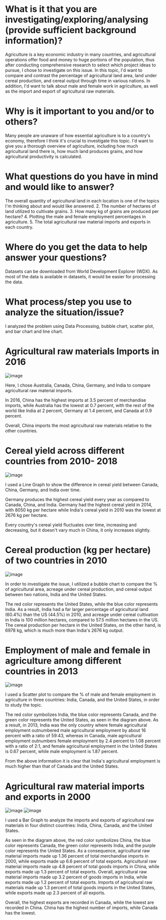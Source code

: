 # What is it that you are investigating/exploring/analysing (provide sufficient background information)?
Agriculture is a key economic industry in many countries, and agricultural operations offer food and money to huge portions of the population, thus after conducting comprehensive research to select which project ideas to pursue, I chose to investigate on this issue. In this topic, I'd want to compare and contrast the percentage of agricultural land area, land under cereal production, and cereal output through time in various nations. In addition, I'd want to talk about male and female work in agriculture, as well as the import and export of agricultural raw materials.
# Why is it important to you and/or to others?
Many people are unaware of how essential agriculture is to a country's economy, therefore I think it's crucial to investigate this topic. I'd want to give you a thorough overview of agriculture, including how much agricultural land there is, how much land produces grains, and how agricultural productivity is calculated.
# What questions do you have in mind and would like to answer?
The overall quantity of agricultural land in each location is one of the topics I'm thinking about and would like answered.
2. The number of hectares of land utilized to cultivate grains.
3. How many kg of grains are produced per hectare?
4. Plotting the male and female employment percentages in agriculture.
5. The total agricultural raw material imports and exports in each country.
# Where do you get the data to help answer your questions?
Datasets can be downloaded from World Development Explorer (WDX). As most of the data is available in datasets, it would be easier for processing the data.
# What process/step you use to analyze the situation/issue?
I analyzed the problem using Data Processing, bubble chart, scatter plot, and bar chart and line chart.
# Agricultural raw materials Imports in 2016
 ![image](https://user-images.githubusercontent.com/78180757/112765089-83fcf380-8fd9-11eb-8629-c776f497d598.png)

Here, I chose Australia, Canada, China, Germany, and India to compare agricultural raw material imports.

In 2016, China has the highest imports at 3.5 percent of merchandise imports, while Australia has the lowest at 0.7 percent, with the rest of the world like India at 2 percent, Germany at 1.4 percent, and Canada at 0.9 percent.

Overall, China imports the most agricultural raw materials relative to the other countries.
# Cereal yield across different countries from 2010- 2018 
![image](https://user-images.githubusercontent.com/78180757/112765137-cc1c1600-8fd9-11eb-9285-6a8f3fce4bcc.png)

I used a Line Graph to show the difference in cereal yield between Canada, China, Germany, and India over time.

Germany produces the highest cereal yield every year as compared to Canada, China, and India. Germany had the highest cereal yield in 2014, with 8050 kg per hectare while India's cereal yield in 2010 was the lowest at 2676 kg per hectare.

Every country's cereal yield fluctuates over time, increasing and decreasing, but it doesn't vary much in China, it only increases slightly.
# Cereal production (kg per hectare) of two countries in 2010
 ![image](https://user-images.githubusercontent.com/78180757/112765211-11d8de80-8fda-11eb-803d-858b9d8d15bf.png)

In order to investigate the issue, I utilized a bubble chart to compare the % of agricultural area, acreage under cereal production, and cereal output between two nations, India and the United States.

The red color represents the United States, while the blue color represents India. As a result, India had a far larger percentage of agricultural land (60.4%) than the US (44.5%) in 2010, and acreage under cereal cultivation in India is 100 million hectares, compared to 57.5 million hectares in the US. The cereal production per hectare in the United States, on the other hand, is 6978 kg, which is much more than India's 2676 kg output.
# Employment of male and female in agriculture among different countries in 2013
![image](https://user-images.githubusercontent.com/78180757/112765319-ac392200-8fda-11eb-9930-928ce645b93e.png)

I used a Scatter plot to compare the % of male and female employment in agriculture in three countries: India, Canada, and the United States, in order to study the topic.

The red color symbolizes India, the blue color represents Canada, and the green color represents the United States, as seen in the diagram above. As a result, in 2013, India was the only country where female agricultural employment outnumbered male agricultural employment by about 16 percent with a ratio of 59:43, whereas in Canada, male agricultural employment outnumbers female employment by 2.4 percent to 1.08 percent with a ratio of 2:1, and female agricultural employment in the United States is 0.67 percent, while male employment is 1.87 percent.

From the above information it is clear that India's agricultural employment is much higher than that of Canada and the United States.

# Agricultural raw material imports and exports in 2000
![image](https://user-images.githubusercontent.com/78180757/112765410-105be600-8fdb-11eb-9f13-f40dea5a2b55.png)
![image](https://user-images.githubusercontent.com/78180757/112765418-18b42100-8fdb-11eb-9a75-fb19b6e6040f.png)

I used a Bar Graph to analyze the imports and exports of agricultural raw materials in four distinct countries: India, China, Canada, and the United States.

As seen in the diagram above, the red color symbolizes China, the blue color represents Canada, the green color represents India, and the purple color represents the United States. As a consequence, agricultural raw material imports made up 1.36 percent of total merchandise imports in 2000, while exports made up 6.6 percent of total exports. Agricultural raw material imports made up 4.8 percent of total goods imports in China, while exports made up 1.3 percent of total exports. Overall, agricultural raw material imports made up 3.2 percent of goods imports in India, while exports made up 1.2 percent of total exports. Imports of agricultural raw materials made up 1.3 percent of total goods imports in the United States, while exports made up 2.3 percent of all exports.

Overall, the highest exports are recorded in Canada, while the lowest are recorded in China. China has the highest number of imports, while Canada has the lowest.

